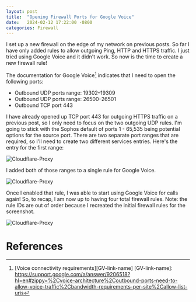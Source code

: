 ```yaml
---
layout: post
title:  "Opening Firewall Ports for Google Voice"
date:   2024-02-12 17:22:00 -0800
categories: Firewall
---
```

I set up a new firewall on the edge of my network on previous posts. So far I have only added rules to allow outgoing Ping, HTTP and HTTPS traffic. I just tried using Google Voice and it didn't work. So now is the time to create a new firewall rule! 

The documentation for Google Voice[^1] indicates that I need to open the following ports: 

* Outbound UDP ports range: 19302–19309
* Outbound UDP ports range: 26500–26501
* Outbound TCP port 443

I have already opened up TCP port 443 for outgoing HTTPS traffic on a previous post, so I only need to focus on the two outgoing UDP rules. I'm going to stick with the Sophos default of ports 1 - 65,535 being potential options for the source port. There are two separate port ranges that are required, so I'll need to create two different services entries. Here's the entry for the first range:

![Cloudflare-Proxy](/assets/google-voice-ports/google-voice-udp-ports.PNG)

I added both of those ranges to a single rule for Google Voice. 

![Cloudflare-Proxy](/assets/google-voice-ports/google-voice-both-udp-rules.PNG)

Once I enabled that rule, I was able to start using Google Voice for calls again! So, to recap, I am now up to having four total firewall rules. Note: the rule IDs are out of order because I recreated the initial firewall rules for the screenshot.

![Cloudflare-Proxy](/assets/google-voice-ports/firewall-rule-google-voice.PNG)

# References <a name="references"></a>
[^1]: [Voice connectivity requirements][GV-link-name] 
[GV-link-name]: https://support.google.com/a/answer/9206518?hl=en#zippy=%2Cvoice-architecture%2Coutbound-ports-need-to-allow-voice-traffic%2Cbandwidth-requirements-per-site%2Callow-list-uris
